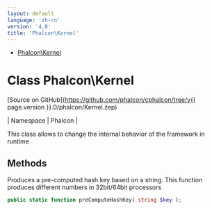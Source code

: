 ```yaml
---
layout: default
language: 'zh-cn'
version: '4.0'
title: 'Phalcon\Kernel'
---
```


* [Phalcon\Kernel](#kernel)

<h1 id="kernel">Class Phalcon\Kernel</h1>

[Source on GitHub](https://github.com/phalcon/cphalcon/tree/v{{ page.version }}.0/phalcon/Kernel.zep)

| Namespace | Phalcon |

This class allows to change the internal behavior of the framework in runtime

## Methods

Produces a pre-computed hash key based on a string. This function produces different numbers in 32bit/64bit processors

```php
public static function preComputeHashKey( string $key );
```